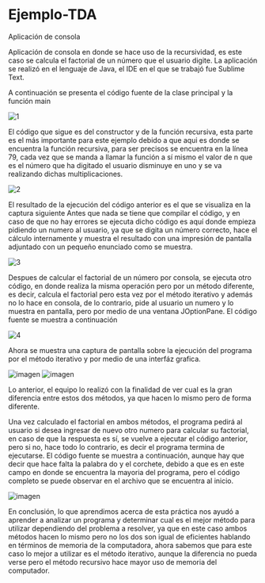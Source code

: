 # Ejemplo-TDA
Aplicación de consola

Aplicación de consola en donde se hace uso de la recursividad, es este caso se calcula el factorial de un número que el usuario digite.
La aplicación se realizó en el lenguaje de Java, el IDE en el que se trabajó fue Sublime Text.

A continuación se presenta el código fuente de la clase principal y la función main

![1](https://user-images.githubusercontent.com/71055467/94619173-064a6c00-0272-11eb-8702-fd15819c2cee.jpg)

El código que sigue es del constructor y de la función recursiva, esta parte es el más importante para este ejemplo debido a que aqui es donde se encuentra la función recursiva, para ser precisos se encuentra en la línea 79, cada vez que se manda a llamar la función a sí mismo el valor de n que es el número que ha digitado  el usuario disminuye en uno y se va realizando dichas multiplicaciones.

![2](https://user-images.githubusercontent.com/71055467/94619186-0c404d00-0272-11eb-969c-d0c3844536ab.jpg)

El resultado de la ejecución del código anterior es el que se visualiza en la captura siguiente
Antes que nada se tiene que compilar el código, y en caso de que no hay errores se ejecuta dicho código es aquí donde empieza pidiendo un numero al usuario, ya que se digita un número correcto, hace el cálculo internamente y muestra el resultado con una impresión de pantalla adjuntado con un pequeño enunciado como se muestra.

![3](https://user-images.githubusercontent.com/71055467/94619832-2890b980-0273-11eb-91ac-6063aa9f9ea6.jpg)

Despues de calcular el factorial de un número por consola, se ejecuta otro código, en donde realiza la misma operación pero por un método diferente, es decir, calcula el factorial pero esta vez por el método iterativo y además no lo hace en consola, de lo contrario, pide al usuario un numero y lo muestra en pantalla, pero por medio de una ventana JOptionPane.
El código fuente se muestra a continuación

![4](https://user-images.githubusercontent.com/71055467/94620644-912c6600-0274-11eb-8653-40ce2457a178.jpg)

Ahora se muestra una captura de pantalla sobre la ejecución del programa por el método iterativo y por medio de una interfáz grafica.

![imagen](https://user-images.githubusercontent.com/71055467/94621192-7f978e00-0275-11eb-9fc3-15e31b913cb7.png) ![imagen](https://user-images.githubusercontent.com/71055467/94621223-8b835000-0275-11eb-808b-b92552fd1b4a.png)

Lo anterior, el equipo lo realizó con la finalidad de ver cual es la gran diferencia entre estos dos métodos, ya que hacen lo mismo pero de forma diferente.

Una vez calculado el factorial en ambos métodos, el programa pedirá al usuario si desea ingresar de nuevo otro numero para calcular su factorial, en caso de que la respuesta es sí, se vuelve a ejecutar el código anterior, pero si no, hace todo lo contrario, es decir el programa termina de ejecutarse.
El código fuente se muestra a continuación, aunque hay que decir que hace falta la palabra do y el corchete, debido a que es en este campo en donde se encuentra la mayoria del programa, pero el código completo se puede observar en el archivo que se encuentra al inicio.

![imagen](https://user-images.githubusercontent.com/71055467/94620975-1b74ca00-0275-11eb-8e0c-dd1f62682d08.png)

En conclusión, lo que aprendimos acerca de esta práctica nos ayudó a aprender a analizar un programa y determinar cual es el mejor método para utilizar dependiendo del problema a resolver, ya que en este caso ambos métodos hacen lo mismo pero no los dos son igual de eficientes hablando en términos de memoria de la computadora, ahora sabemos que para este caso lo mejor a utilizar es el método iterativo, aunque la diferencia no pueda verse pero el método recursivo hace mayor uso de memoria del computador.
